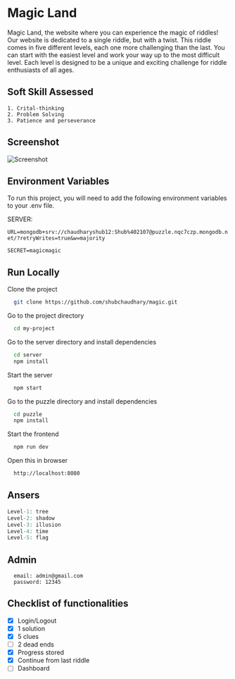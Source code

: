 
# Magic Land

Magic Land, the website where you can experience the magic of riddles!
Our website is dedicated to a single riddle, but with a twist. This riddle comes in five different levels, each one more challenging than the last. You can start with the easiest level and work your way up to the most difficult level. Each level is designed to be a unique and exciting challenge for riddle enthusiasts of all ages.


## Soft Skill Assessed
    1. Crital-thinking
    2. Problem Solving
    3. Patience and perseverance
## Screenshot

![Screenshot](screenshot.png)
## Environment Variables

To run this project, you will need to add the following environment variables to your .env file.

SERVER:

`URL=mongodb+srv://chaudharyshub12:Shub%402107@puzzle.nqc7czp.mongodb.net/?retryWrites=true&w=majority`

`SECRET=magicmagic`


## Run Locally

Clone the project

```bash
  git clone https://github.com/shubchaudhary/magic.git
```

Go to the project directory

```bash
  cd my-project
```

Go to the server directory and install dependencies

```bash
  cd server
  npm install
```

Start the server

```bash
  npm start
```

Go to the puzzle directory and install dependencies
```bash
  cd puzzle
  npm install
```

Start the frontend

```bash
  npm run dev
```

Open this in browser
```bash
  http://localhost:8080
```

## Ansers

```javascript
Level-1: tree
Level-2: shadow
Level-3: illusion
Level-4: time
Level-5: flag
```


## Admin
```javascrip
  email: admin@gmail.com
  password: 12345
```
## Checklist of functionalities

- [x]  Login/Logout
- [x]  1 solution
- [x]  5 clues
- [ ]  2 dead ends
- [x]  Progress stored
- [x]  Continue from last riddle
- [ ]  Dashboard
